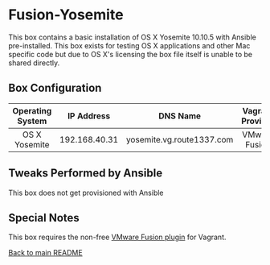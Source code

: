 Fusion-Yosemite
==============
This box contains a basic installation of OS X Yosemite 10.10.5 with Ansible pre-installed.
This box exists for testing OS X applications and other Mac specific code but due to OS X's licensing the box file itself is unable to be shared directly.

Box Configuration
------------
| Operating System | IP Address    | DNS Name                          | Vagrant Provider | RAM | CPUs |
|:----------------:|:-------------:|:---------------------------------:|:----------------:|:---:|:----:|
| OS X Yosemite    | 192.168.40.31 | yosemite.vg.route1337.com         | VMware Fusion    | 3GB | 2    |

Tweaks Performed by Ansible
------------
This box does not get provisioned with Ansible

Special Notes
------------
This box requires the non-free [VMware Fusion plugin](https://www.vagrantup.com/vmware/) for Vagrant.

[Back to main README](../README.md)
